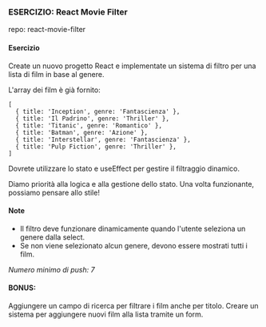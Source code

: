 ### ESERCIZIO: React Movie Filter

repo: react-movie-filter

#### Esercizio
Create un nuovo progetto React e implementate un sistema di filtro per una lista di film in base al genere.

L'array dei film è già fornito:

```
[
  { title: 'Inception', genre: 'Fantascienza' },
  { title: 'Il Padrino', genre: 'Thriller' },
  { title: 'Titanic', genre: 'Romantico' },
  { title: 'Batman', genre: 'Azione' },
  { title: 'Interstellar', genre: 'Fantascienza' },
  { title: 'Pulp Fiction', genre: 'Thriller' },
]
```

Dovrete utilizzare lo stato e useEffect per gestire il filtraggio dinamico.

Diamo priorità alla logica e alla gestione dello stato. Una volta funzionante, possiamo pensare allo stile!

#### Note

- Il filtro deve funzionare dinamicamente quando l'utente seleziona un genere dalla select.
- Se non viene selezionato alcun genere, devono essere mostrati tutti i film.

*Numero minimo di push: 7*

#### BONUS:

Aggiungere un campo di ricerca per filtrare i film anche per titolo.
Creare un sistema per aggiungere nuovi film alla lista tramite un form.
